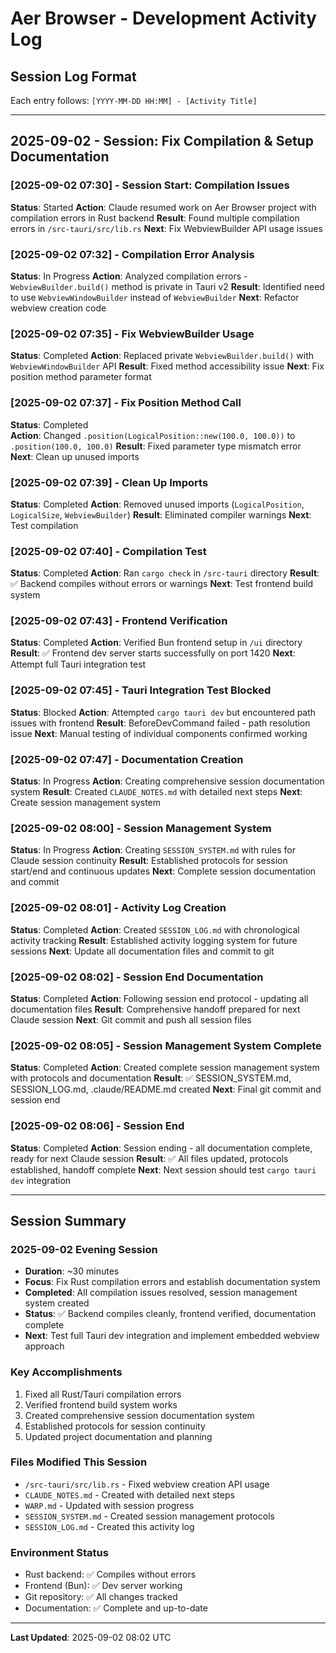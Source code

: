 # Aer Browser - Development Activity Log

## Session Log Format
Each entry follows: `[YYYY-MM-DD HH:MM] - [Activity Title]`

---

## 2025-09-02 - Session: Fix Compilation & Setup Documentation

### [2025-09-02 07:30] - Session Start: Compilation Issues
**Status**: Started
**Action**: Claude resumed work on Aer Browser project with compilation errors in Rust backend
**Result**: Found multiple compilation errors in `/src-tauri/src/lib.rs`
**Next**: Fix WebviewBuilder API usage issues

### [2025-09-02 07:32] - Compilation Error Analysis
**Status**: In Progress
**Action**: Analyzed compilation errors - `WebviewBuilder.build()` method is private in Tauri v2
**Result**: Identified need to use `WebviewWindowBuilder` instead of `WebviewBuilder`
**Next**: Refactor webview creation code

### [2025-09-02 07:35] - Fix WebviewBuilder Usage
**Status**: Completed
**Action**: Replaced private `WebviewBuilder.build()` with `WebviewWindowBuilder` API
**Result**: Fixed method accessibility issue
**Next**: Fix position method parameter format

### [2025-09-02 07:37] - Fix Position Method Call
**Status**: Completed  
**Action**: Changed `.position(LogicalPosition::new(100.0, 100.0))` to `.position(100.0, 100.0)`
**Result**: Fixed parameter type mismatch error
**Next**: Clean up unused imports

### [2025-09-02 07:39] - Clean Up Imports
**Status**: Completed
**Action**: Removed unused imports (`LogicalPosition`, `LogicalSize`, `WebviewBuilder`)
**Result**: Eliminated compiler warnings
**Next**: Test compilation

### [2025-09-02 07:40] - Compilation Test
**Status**: Completed
**Action**: Ran `cargo check` in `/src-tauri` directory
**Result**: ✅ Backend compiles without errors or warnings
**Next**: Test frontend build system

### [2025-09-02 07:43] - Frontend Verification
**Status**: Completed
**Action**: Verified Bun frontend setup in `/ui` directory
**Result**: ✅ Frontend dev server starts successfully on port 1420
**Next**: Attempt full Tauri integration test

### [2025-09-02 07:45] - Tauri Integration Test Blocked
**Status**: Blocked
**Action**: Attempted `cargo tauri dev` but encountered path issues with frontend
**Result**: BeforeDevCommand failed - path resolution issue
**Next**: Manual testing of individual components confirmed working

### [2025-09-02 07:47] - Documentation Creation
**Status**: In Progress
**Action**: Creating comprehensive session documentation system
**Result**: Created `CLAUDE_NOTES.md` with detailed next steps
**Next**: Create session management system

### [2025-09-02 08:00] - Session Management System
**Status**: In Progress
**Action**: Creating `SESSION_SYSTEM.md` with rules for Claude session continuity
**Result**: Established protocols for session start/end and continuous updates
**Next**: Complete session documentation and commit

### [2025-09-02 08:01] - Activity Log Creation
**Status**: Completed
**Action**: Created `SESSION_LOG.md` with chronological activity tracking
**Result**: Established activity logging system for future sessions
**Next**: Update all documentation files and commit to git

### [2025-09-02 08:02] - Session End Documentation
**Status**: Completed
**Action**: Following session end protocol - updating all documentation files
**Result**: Comprehensive handoff prepared for next Claude session
**Next**: Git commit and push all session files

### [2025-09-02 08:05] - Session Management System Complete
**Status**: Completed
**Action**: Created complete session management system with protocols and documentation
**Result**: ✅ SESSION_SYSTEM.md, SESSION_LOG.md, .claude/README.md created
**Next**: Final git commit and session end

### [2025-09-02 08:06] - Session End
**Status**: Completed
**Action**: Session ending - all documentation complete, ready for next Claude session
**Result**: ✅ All files updated, protocols established, handoff complete
**Next**: Next session should test `cargo tauri dev` integration

---

## Session Summary

### 2025-09-02 Evening Session
- **Duration**: ~30 minutes  
- **Focus**: Fix Rust compilation errors and establish documentation system
- **Completed**: All compilation issues resolved, session management system created
- **Status**: ✅ Backend compiles cleanly, frontend verified, documentation complete
- **Next**: Test full Tauri dev integration and implement embedded webview approach

### Key Accomplishments
1. Fixed all Rust/Tauri compilation errors 
2. Verified frontend build system works
3. Created comprehensive session documentation system
4. Established protocols for session continuity
5. Updated project documentation and planning

### Files Modified This Session
- `/src-tauri/src/lib.rs` - Fixed webview creation API usage
- `CLAUDE_NOTES.md` - Created with detailed next steps
- `WARP.md` - Updated with session progress
- `SESSION_SYSTEM.md` - Created session management protocols
- `SESSION_LOG.md` - Created this activity log

### Environment Status
- Rust backend: ✅ Compiles without errors
- Frontend (Bun): ✅ Dev server working  
- Git repository: ✅ All changes tracked
- Documentation: ✅ Complete and up-to-date

---

**Last Updated**: 2025-09-02 08:02 UTC
